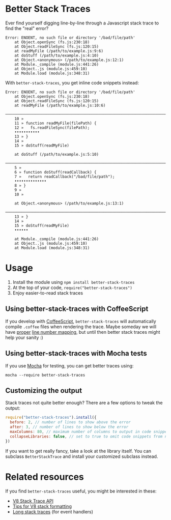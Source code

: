 # Better Stack Traces

Ever find yourself digging line-by-line through a Javascript stack trace
to find the "real" error?

    Error: ENOENT, no such file or directory '/bad/file/path'
        at Object.openSync (fs.js:230:18)
        at Object.readFileSync (fs.js:120:15)
        at readMyFile (/path/to/example.js:9:6)
        at doStuff (/path/to/example.js:4:10)
        at Object.<anonymous> (/path/to/example.js:12:1)
        at Module._compile (module.js:441:26)
        at Object..js (module.js:459:10)
        at Module.load (module.js:348:31)

With `better-stack-traces`, you get inline code snippets instead:

    Error: ENOENT, no such file or directory '/bad/file/path'
        at Object.openSync (fs.js:230:18)
        at Object.readFileSync (fs.js:120:15)
        at readMyFile (/path/to/example.js:10:6)
        ──────────────────────────────────────────────────────────────────────────
        10 » 
        11 » function readMyFile(filePath) {
        12 »   fs.readFileSync(filePath);
        •••••••••••
        13 » }
        14 » 
        15 » doStuff(readMyFile)
        
        at doStuff (/path/to/example.js:5:10)
        ───────────────────────────────────────────────────────────────────────
        5 » 
        6 » function doStuff(readCallback) {
        7 »   return readCallback("/bad/file/path");
        ••••••••••••••
        8 » }
        9 » 
        10 » 
        
        at Object.<anonymous> (/path/to/example.js:13:1)
        ──────────────────────────────────────────────────────────────────────────────────
        13 » }
        14 » 
        15 » doStuff(readMyFile)
        ••••••
        
        at Module._compile (module.js:441:26)
        at Object..js (module.js:459:10)
        at Module.load (module.js:348:31)

# Usage

1. Install the module using `npm install better-stack-traces`
2. At the top of your code, `require("better-stack-traces")`
3. Enjoy easier-to-read stack traces

## Using better-stack-traces with CoffeeScript

If you develop with [CoffeeScript](http://coffeescript.org),
`better-stack-traces` will automatically compile `.coffee` files when
rendering the trace.  Maybe someday we will have
[proper](https://github.com/michaelficarra/CoffeeScriptRedux)
[line number mapping](https://github.com/jashkenas/coffee-script/issues/558),
but until then better stack traces might help your sanity :)

## Using better-stack-traces with Mocha tests

If you use [Mocha](http://visionmedia.github.com/mocha/) for testing, you can
get better traces using:

    mocha --require better-stack-traces

## Customizing the output

Stack traces not quite better enough?  There are a few options to tweak the
output:

```javascript
require("better-stack-traces").install({
  before: 2, // number of lines to show above the error
  after: 3, // number of lines to show below the error
  maxColumns: 80, // maximum number of columns to output in code snippets
  collapseLibraries: false, // set to true to omit code snippets from node_modules
})
```

If you want to get really fancy, take a look at the library itself.  You can
subclass `BetterStackTrace` and install your customized subclass instead.

# Related resources

If you find `better-stack-traces` useful, you might be interested in these:

* [V8 Stack Trace API](http://code.google.com/p/v8/wiki/JavaScriptStackTraceApi)
* [Tips for V8 stack formatting](http://www.devthought.com/2011/12/22/a-string-is-not-an-error/)
* [Long stack traces](https://github.com/tlrobinson/long-stack-traces) (for event handlers)
